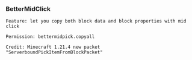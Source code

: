 ### BetterMidClick

`Feature: let you copy both block data and block properties with mid click`

`Permission: bettermidpick.copyall`

`Credit: Minecraft 1.21.4 new packet "ServerboundPickItemFromBlockPacket"`